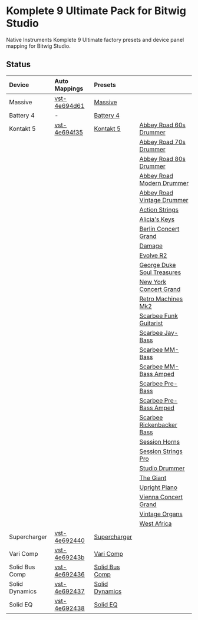Komplete 9 Ultimate Pack for Bitwig Studio
================

Native Instruments Komplete 9 Ultimate factory presets and device panel mapping for Bitwig Studio.

## Status

Device|Auto Mappings|Presets||
:---|:---|:---|:---|
Massive|[vst-4e694d61](https://github.com/jhorology/KompletePack4Bitwig/tree/master/Auto%20Mappings/vst-4e694d61)|[Massive](https://github.com/jhorology/KompletePack4Bitwig/tree/master/Presets/Massive)||
Battery 4| - |[Battery 4](https://github.com/jhorology/KompletePack4Bitwig/tree/master/Presets/Battery%204)||
Kontakt 5|[vst-4e694f35](https://github.com/jhorology/KompletePack4Bitwig/tree/master/Auto%20Mappings/vst-4e694f35)|[Kontakt 5](https://github.com/jhorology/KompletePack4Bitwig/tree/master/Presets/Kontakt%205)|[Abbey Road 60s Drummer](https://github.com/jhorology/KompletePack4Bitwig/tree/master/Presets/Kontakt%205/Abbey%20Road%2060s%20Drummer)|
||||[Abbey Road 70s Drummer](https://github.com/jhorology/KompletePack4Bitwig/tree/master/Presets/Kontakt%205/Abbey%20Road%2070s%20Drummer)|
||||[Abbey Road 80s Drummer](https://github.com/jhorology/KompletePack4Bitwig/tree/master/Presets/Kontakt%205/Abbey%20Road%2080s%20Drummer)|
||||[Abbey Road Modern Drummer](https://github.com/jhorology/KompletePack4Bitwig/tree/master/Presets/Kontakt%205/Abbey%20Road%20Modern%20Drummer)|
||||[Abbey Road Vintage Drummer](https://github.com/jhorology/KompletePack4Bitwig/tree/master/Presets/Kontakt%205/Abbey%20Road%20Vintage%20Drummer)|
||||[Action Strings](https://github.com/jhorology/KompletePack4Bitwig/tree/master/Presets/Kontakt%205/Action%20Strings)|
||||[Alicia's Keys](https://github.com/jhorology/KompletePack4Bitwig/tree/master/Presets/Kontakt%205/Alicia's%20Keys)|
||||[Berlin Concert Grand](https://github.com/jhorology/KompletePack4Bitwig/tree/master/Presets/Kontakt%205/Berlin%20Concert%20Grand)|
||||[Damage](https://github.com/jhorology/KompletePack4Bitwig/tree/master/Presets/Kontakt%205/Damage)|
||||[Evolve R2](https://github.com/jhorology/KompletePack4Bitwig/tree/master/Presets/Kontakt%205/Evolve%20R2)|
||||[George Duke Soul Treasures](https://github.com/jhorology/KompletePack4Bitwig/tree/master/Presets/Kontakt%205/George%20Duke%20Soul%20Treasures)|
||||[New York Concert Grand](https://github.com/jhorology/KompletePack4Bitwig/tree/master/Presets/Kontakt%205/New%20York%20Concert%20Grand)|
||||[Retro Machines Mk2](https://github.com/jhorology/KompletePack4Bitwig/tree/master/Presets/Kontakt%205/Retro%20Machines%20Mk2)|
||||[Scarbee Funk Guitarist](https://github.com/jhorology/KompletePack4Bitwig/tree/master/Presets/Kontakt%205/Scarbee%20Funk%20Guitarist)|
||||[Scarbee Jay-Bass](https://github.com/jhorology/KompletePack4Bitwig/tree/master/Presets/Kontakt%205/Scarbee%20Jay-Bass)|
||||[Scarbee MM-Bass](https://github.com/jhorology/KompletePack4Bitwig/tree/master/Presets/Kontakt%205/Scarbee%20MM-Bass)|
||||[Scarbee MM-Bass Amped](https://github.com/jhorology/KompletePack4Bitwig/tree/master/Presets/Kontakt%205/Scarbee%20MM-Bass%20Amped)|
||||[Scarbee Pre-Bass](https://github.com/jhorology/KompletePack4Bitwig/tree/master/Presets/Kontakt%205/Scarbee%20Pre-Bass)|
||||[Scarbee Pre-Bass Amped](https://github.com/jhorology/KompletePack4Bitwig/tree/master/Presets/Kontakt%205/Scarbee%20Pre-Bass%20Amped)|
||||[Scarbee Rickenbacker Bass](https://github.com/jhorology/KompletePack4Bitwig/tree/master/Presets/Kontakt%205/Scarbee%20Rickenbacker%20Bass)|
||||[Session Horns](https://github.com/jhorology/KompletePack4Bitwig/tree/master/Presets/Kontakt%205/Session%20Horns)|
||||[Session Strings Pro](https://github.com/jhorology/KompletePack4Bitwig/tree/master/Presets/Kontakt%205/Session%20Strings%20Pro)|
||||[Studio Drummer](https://github.com/jhorology/KompletePack4Bitwig/tree/master/Presets/Kontakt%205/Studio%20Drummer)|
||||[The Giant](https://github.com/jhorology/KompletePack4Bitwig/tree/master/Presets/Kontakt%205/The%20Giant)|
||||[Upright Piano](https://github.com/jhorology/KompletePack4Bitwig/tree/master/Presets/Kontakt%205/Upright%20Piano)|
||||[Vienna Concert Grand](https://github.com/jhorology/KompletePack4Bitwig/tree/master/Presets/Kontakt%205/Vienna%20Concert%20Grand)|
||||[Vintage Organs](https://github.com/jhorology/KompletePack4Bitwig/tree/master/Presets/Kontakt%205/Vintage%20Organs)|
||||[West Africa](https://github.com/jhorology/KompletePack4Bitwig/tree/master/Presets/Kontakt%205/West%20Africa)|
Supercharger|[vst-4e692440](https://github.com/jhorology/KompletePack4Bitwig/tree/master/Auto%20Mappings/vst-4e692440)|[Supercharger](https://github.com/jhorology/KompletePack4Bitwig/tree/master/Presets/Supercharger)||
Vari Comp|[vst-4e69243b](https://github.com/jhorology/KompletePack4Bitwig/tree/master/Auto%20Mappings/vst-4e69243b)|[Vari Comp](https://github.com/jhorology/KompletePack4Bitwig/tree/master/Presets/Vari%20Comp)||
Solid Bus Comp|[vst-4e692436](https://github.com/jhorology/KompletePack4Bitwig/tree/master/Auto%20Mappings/vst-4e692436)|[Solid Bus Comp](https://github.com/jhorology/KompletePack4Bitwig/tree/master/Presets/Solid%20Bus%20Comp)||
Solid Dynamics|[vst-4e692437](https://github.com/jhorology/KompletePack4Bitwig/tree/master/Auto%20Mappings/vst-4e692437)|[Solid Dynamics](https://github.com/jhorology/KompletePack4Bitwig/tree/master/Presets/Solid%20Dynamics)||
Solid EQ|[vst-4e692438](https://github.com/jhorology/KompletePack4Bitwig/tree/master/Auto%20Mappings/vst-4e692438)|[Solid EQ](https://github.com/jhorology/KompletePack4Bitwig/tree/master/Presets/Solid%20EQ)||


